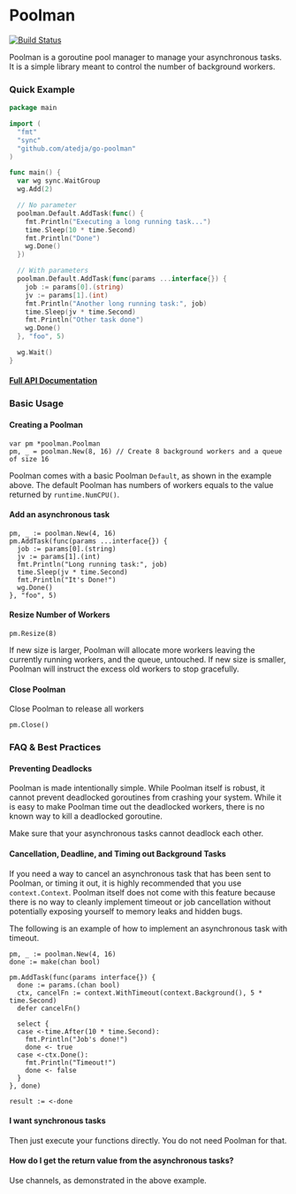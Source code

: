 # Poolman

[![Build Status](https://travis-ci.org/atedja/go-poolman.svg?branch=master)](https://travis-ci.org/atedja/go-poolman)

Poolman is a goroutine pool manager to manage your asynchronous tasks.
It is a simple library meant to control the number of background workers.

### Quick Example

```go
package main

import (
  "fmt"
  "sync"
  "github.com/atedja/go-poolman"
)

func main() {
  var wg sync.WaitGroup
  wg.Add(2)

  // No parameter
  poolman.Default.AddTask(func() {
    fmt.Println("Executing a long running task...")
    time.Sleep(10 * time.Second)
    fmt.Println("Done")
    wg.Done()
  })

  // With parameters
  poolman.Default.AddTask(func(params ...interface{}) {
    job := params[0].(string)
    jv := params[1].(int)
    fmt.Println("Another long running task:", job)
    time.Sleep(jv * time.Second)
    fmt.Println("Other task done")
    wg.Done()
  }, "foo", 5)

  wg.Wait()
}
```

#### [Full API Documentation](https://godoc.org/github.com/atedja/go-poolman)

### Basic Usage

#### Creating a Poolman

    var pm *poolman.Poolman
    pm, _ = poolman.New(8, 16) // Create 8 background workers and a queue of size 16

Poolman comes with a basic Poolman `Default`, as shown in the example above. The default Poolman has numbers of workers equals to the value returned by `runtime.NumCPU()`.

#### Add an asynchronous task

    pm, _ := poolman.New(4, 16)
    pm.AddTask(func(params ...interface{}) {
      job := params[0].(string)
      jv := params[1].(int)
      fmt.Println("Long running task:", job)
      time.Sleep(jv * time.Second)
      fmt.Println("It's Done!")
      wg.Done()
    }, "foo", 5)

#### Resize Number of Workers

    pm.Resize(8)

If new size is larger, Poolman will allocate more workers leaving the currently running workers, and the queue, untouched.
If new size is smaller, Poolman will instruct the excess old workers to stop gracefully.

#### Close Poolman

Close Poolman to release all workers

    pm.Close()


### FAQ & Best Practices

#### Preventing Deadlocks

Poolman is made intentionally simple.  While Poolman itself is robust, it cannot prevent deadlocked goroutines from crashing your system.
While it is easy to make Poolman time out the deadlocked workers, there is no known way to kill a deadlocked goroutine.

Make sure that your asynchronous tasks cannot deadlock each other.

#### Cancellation, Deadline, and Timing out Background Tasks

If you need a way to cancel an asynchronous task that has been sent to Poolman, or timing it out, it is highly recommended that you use
`context.Context`.  Poolman itself does not come with this feature because there is no way to cleanly implement timeout or job cancellation
without potentially exposing yourself to memory leaks and hidden bugs.

The following is an example of how to implement an asynchronous task with timeout.

    pm, _ := poolman.New(4, 16)
    done := make(chan bool)
    
    pm.AddTask(func(params interface{}) {
      done := params.(chan bool)
      ctx, cancelFn := context.WithTimeout(context.Background(), 5 * time.Second)
      defer cancelFn()

      select {
      case <-time.After(10 * time.Second):
        fmt.Println("Job's done!")
        done <- true
      case <-ctx.Done():
        fmt.Println("Timeout!")
        done <- false
      }
    }, done)
    
    result := <-done

#### I want synchronous tasks

Then just execute your functions directly. You do not need Poolman for that.

#### How do I get the return value from the asynchronous tasks?

Use channels, as demonstrated in the above example.
